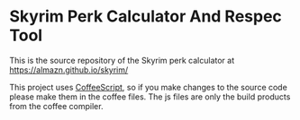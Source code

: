 Skyrim Perk Calculator And Respec Tool
======================================

This is the source repository of the Skyrim perk calculator at https://almazn.github.io/skyrim/

This project uses [CoffeeScript](http://coffeescript.org/), so if you make changes to the source code please make them in the coffee files. The js files are only the build products from the coffee compiler.
